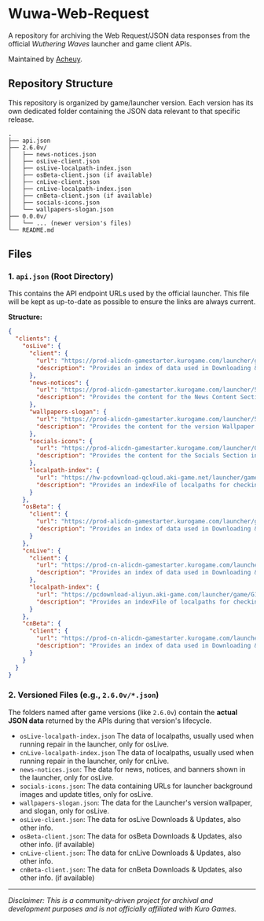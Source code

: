 # Wuwa-Web-Request
A repository for archiving the Web Request/JSON data responses from the official *Wuthering Waves* launcher and game client APIs.

Maintained by [Acheuy](https://github.com/Cheu3172).

## Repository Structure
This repository is organized by game/launcher version. Each version has its own dedicated folder containing the JSON data relevant to that specific release.

```
.
├── api.json
├── 2.6.0v/
│   ├── news-notices.json
│   ├── osLive-client.json
│   ├── osLive-localpath-index.json
│   ├── osBeta-client.json (if available)
│   ├── cnLive-client.json
│   ├── cnLive-localpath-index.json
│   ├── cnBeta-client.json (if available)
│   ├── socials-icons.json
│   └── wallpapers-slogan.json
├── 0.0.0v/
│   └── ... (newer version's files)
└── README.md
```
## Files
### 1\. `api.json` (Root Directory)
This contains the API endpoint URLs used by the official launcher. This file will be kept as up-to-date as possible to ensure the links are always current.

**Structure:**
```json
{
  "clients": {
    "osLive": {
      "client": {
        "url": "https://prod-alicdn-gamestarter.kurogame.com/launcher/game/G153/50004_obOHXFrFanqsaIEOmuKroCcbZkQRBC7c/index.json",
        "description": "Provides an index of data used in Downloading & Updating the game in the Official Launcher."
      },
      "news-notices": {
        "url": "https://prod-alicdn-gamestarter.kurogame.com/launcher/50004_obOHXFrFanqsaIEOmuKroCcbZkQRBC7c/G153/information/en.json",
        "description": "Provides the content for the News Content Section in the Official Launcher."
      },
      "wallpapers-slogan": {
        "url": "https://prod-alicdn-gamestarter.kurogame.com/launcher/50004_obOHXFrFanqsaIEOmuKroCcbZkQRBC7c/G153/background/U82Wn9dbNc2o7zZBWz1cOnJm9r52qFKH/en.json?_t=1758743410",
        "description": "Provides the content for the version Wallpaper & Slogan in the Official Launcher."
      },
      "socials-icons": {
        "url": "https://prod-alicdn-gamestarter.kurogame.com/launcher/G153/50004_obOHXFrFanqsaIEOmuKroCcbZkQRBC7c/social/en.json?_t=1758744184",
        "description": "Provides the content for the Socials Section in the Official Launcher."
      },
      "localpath-index": {
        "url": "https://hw-pcdownload-qcloud.aki-game.net/launcher/game/G153/50004/2.6.2/TmryWWDzYshLRahsXoGizseCUnInEDtj/resource/50004/2.6.2/indexFile.json",
        "description": "Provides an indexFile of localpaths for checking osLive file integrity, used in the Official Launcher for repairs."
      }
    },
    "osBeta": {
      "client": {
        "url": "https://prod-alicdn-gamestarter.kurogame.com/launcher/game/G153/50013_HiDX7UaJOXpKl3pigJwVxhg5z1wllus5/index.json",
        "description": "Provides an index of data used in Downloading & Updating the game in the Official Launcher, for overseas beta client."
      }
    },
    "cnLive": {
      "client": {
        "url": "https://prod-cn-alicdn-gamestarter.kurogame.com/launcher/game/G152/10003_Y8xXrXk65DqFHEDgApn3cpK5lfczpFx5/index.json",
        "description": "Provides an index of data used in Downloading & Updating the game in the Official Launcher, for China live client."
      },
      "localpath-index": {
        "url": "https://pcdownload-aliyun.aki-game.com/launcher/game/G152/10003/2.6.2/DYINNoSACrMDUahXEhMxmWqVOHJjvFSH/resource/10003/2.6.2/indexFile.json",
        "description": "Provides an indexFile of localpaths for checking cnLive file integrity, used in the Official Launcher for repairs."
      }
    },
    "cnBeta": {
      "client": {
        "url": "https://prod-cn-alicdn-gamestarter.kurogame.com/launcher/game/G152/10008_Pa0Q0EMFxukjEqX33pF9Uyvdc8MaGPSz/index.json",
        "description": "Provides an index of data used in Downloading & Updating the game in the Official Launcher, for China beta client."
      }
    }
  }
}
```
### 2\. Versioned Files (e.g., `2.6.0v/*.json`)
The folders named after game versions (like `2.6.0v`) contain the **actual JSON data** returned by the APIs during that version's lifecycle.

  * `osLive-localpath-index.json` The data of localpaths, usually used when running repair in the launcher, only for osLive.
  * `cnLive-localpath-index.json` The data of localpaths, usually used when running repair in the launcher, only for cnLive.
  * `news-notices.json`: The data for news, notices, and banners shown in the launcher, only for osLive.
  * `socials-icons.json`: The data containing URLs for launcher background images and update titles, only for osLive.
  * `wallpapers-slogan.json`: The data for the Launcher's version wallpaper, and slogan, only for osLive.
  * `osLive-client.json`: The data for osLive Downloads & Updates, also other info.
  * `osBeta-client.json`: The data for osBeta Downloads & Updates, also other info. (if available)
  * `cnLive-client.json`: The data for cnLive Downloads & Updates, also other info.
  * `cnBeta-client.json`: The data for cnBeta Downloads & Updates, also other info. (if available)

-----

*Disclaimer: This is a community-driven project for archival and development purposes and is not officially affiliated with Kuro Games.*
